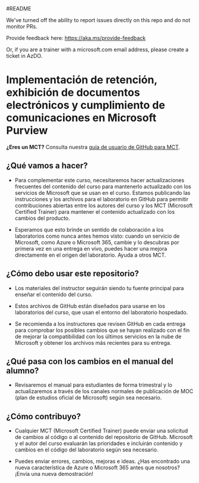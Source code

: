 #README

We've turned off the ability to report issues directly on this repo and do not monitor PRs.

Provide feedback here: https://aka.ms/provide-feedback

Or, if you are a trainer with a microsoft.com email address, please create a ticket in AzDO.

# Implementación de retención, exhibición de documentos electrónicos y cumplimiento de comunicaciones en Microsoft Purview

**¿Eres un MCT?** Consulta nuestra [guía de usuario de GitHub para MCT](https://microsoftlearning.github.io/MCT-User-Guide/).

## ¿Qué vamos a hacer?

- Para complementar este curso, necesitaremos hacer actualizaciones frecuentes del contenido del curso para mantenerlo actualizado con los servicios de Microsoft que se usan en el curso. Estamos publicando las instrucciones y los archivos para el laboratorio en GitHub para permitir contribuciones abiertas entre los autores del curso y los MCT (Microsoft Certified Trainer) para mantener el contenido actualizado con los cambios del producto.

- Esperamos que esto brinde un sentido de colaboración a los laboratorios como nunca antes hemos visto: cuando un servicio de Microsoft, como Azure o Microsoft 365, cambie y lo descubras por primera vez en una entrega en vivo, puedes hacer una mejora directamente en el origen del laboratorio. Ayuda a otros MCT.

## ¿Cómo debo usar este repositorio?

- Los materiales del instructor seguirán siendo tu fuente principal para enseñar el contenido del curso.

- Estos archivos de GitHub están diseñados para usarse en los laboratorios del curso, que usan el entorno del laboratorio hospedado.

- Se recomienda a los instructores que revisen GitHub en cada entrega para comprobar los posibles cambios que se hayan realizado con el fin de mejorar la compatibilidad con los últimos servicios en la nube de Microsoft y obtener los archivos más recientes para su entrega.

## ¿Qué pasa con los cambios en el manual del alumno?

- Revisaremos el manual para estudiantes de forma trimestral y lo actualizaremos a través de los canales normales de publicación de MOC (plan de estudios oficial de Microsoft) según sea necesario.

## ¿Cómo contribuyo?

- Cualquier MCT (Microsoft Certified Trainer) puede enviar una solicitud de cambios al código o al contenido del repositorio de GitHub. Microsoft y el autor del curso evaluarán las prioridades e incluirán contenido y cambios en el código del laboratorio según sea necesario.

- Puedes enviar errores, cambios, mejoras e ideas. ¿Has encontrado una nueva característica de Azure o Microsoft 365 antes que nosotros? ¡Envía una nueva demostración!
